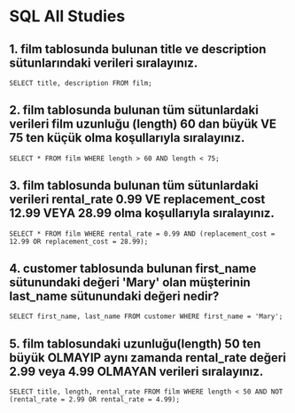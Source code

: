 # SQL All Studies

## 1. film tablosunda bulunan title ve description sütunlarındaki verileri sıralayınız.

`SELECT title, description
FROM film;`

## 2. film tablosunda bulunan tüm sütunlardaki verileri film uzunluğu (length) 60 dan büyük VE 75 ten küçük olma koşullarıyla sıralayınız.

`SELECT *
FROM film
WHERE length > 60
AND length < 75;`

## 3. film tablosunda bulunan tüm sütunlardaki verileri rental_rate 0.99 VE replacement_cost 12.99 VEYA 28.99 olma koşullarıyla sıralayınız.

`SELECT *
FROM film
WHERE rental_rate = 0.99
AND (replacement_cost = 12.99 OR replacement_cost = 28.99);`

## 4. customer tablosunda bulunan first_name sütunundaki değeri 'Mary' olan müşterinin last_name sütunundaki değeri nedir?

`SELECT first_name, last_name
FROM customer
WHERE first_name = 'Mary';`

## 5. film tablosundaki uzunluğu(length) 50 ten büyük OLMAYIP aynı zamanda rental_rate değeri 2.99 veya 4.99 OLMAYAN verileri sıralayınız.

`SELECT title, length, rental_rate
FROM film
WHERE length < 50
AND NOT (rental_rate = 2.99 OR rental_rate = 4.99);`
